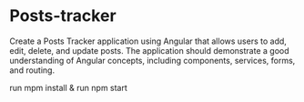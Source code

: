 # Posts-tracker
Create a Posts Tracker application using Angular that allows users to add, edit, delete, and update posts. The application should demonstrate a good understanding of Angular concepts, including components, services, forms, and routing.


run mpm install & 
run npm start
